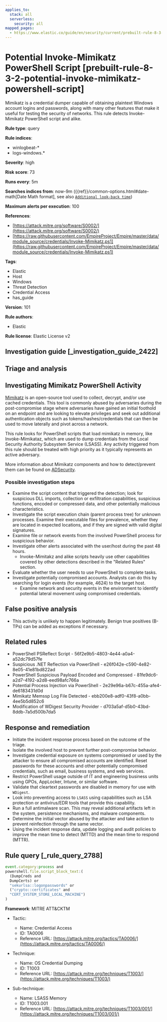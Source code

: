 ```yaml
---
applies_to:
  stack: all
  serverless:
    security: all
mapped_pages:
  - https://www.elastic.co/guide/en/security/current/prebuilt-rule-8-3-2-potential-invoke-mimikatz-powershell-script.html
---
```


# Potential Invoke-Mimikatz PowerShell Script [prebuilt-rule-8-3-2-potential-invoke-mimikatz-powershell-script]

Mimikatz is a credential dumper capable of obtaining plaintext Windows account logins and passwords, along with many other features that make it useful for testing the security of networks. This rule detects Invoke-Mimikatz PowerShell script and alike.

**Rule type**: query

**Rule indices**:

* winlogbeat-*
* logs-windows.*

**Severity**: high

**Risk score**: 73

**Runs every**: 5m

**Searches indices from**: now-9m ({{ref}}/common-options.html#date-math[Date Math format], see also [`Additional look-back time`](docs-content://solutions/security/detect-and-alert/create-detection-rule.md#rule-schedule))

**Maximum alerts per execution**: 100

**References**:

* [https://attack.mitre.org/software/S0002/](https://attack.mitre.org/software/S0002/)
* [https://raw.githubusercontent.com/EmpireProject/Empire/master/data/module_source/credentials/Invoke-Mimikatz.ps1](https://raw.githubusercontent.com/EmpireProject/Empire/master/data/module_source/credentials/Invoke-Mimikatz.ps1)

**Tags**:

* Elastic
* Host
* Windows
* Threat Detection
* Credential Access
* has_guide

**Version**: 101

**Rule authors**:

* Elastic

**Rule license**: Elastic License v2

## Investigation guide [_investigation_guide_2422]

## Triage and analysis

## Investigating Mimikatz PowerShell Activity

[Mimikatz](https://github.com/gentilkiwi/mimikatz) is an open-source tool used to collect, decrypt, and/or use cached
credentials. This tool is commonly abused by adversaries during the post-compromise stage where adversaries have gained
an initial foothold on an endpoint and are looking to elevate privileges and seek out additional authentication objects
such as tokens/hashes/credentials that can then be used to move laterally and pivot across a network.

This rule looks for PowerShell scripts that load mimikatz in memory, like Invoke-Mimikataz, which are used to dump
credentials from the Local Security Authority Subsystem Service (LSASS). Any activity triggered from this rule should be
treated with high priority as it typically represents an active adversary.

More information about Mimikatz components and how to detect/prevent them can be found on [ADSecurity](https://adsecurity.org/?page_id=1821).

### Possible investigation steps

- Examine the script content that triggered the detection; look for suspicious DLL imports, collection or exfiltration
capabilities, suspicious functions, encoded or compressed data, and other potentially malicious characteristics.
- Investigate the script execution chain (parent process tree) for unknown processes. Examine their executable files for
prevalence, whether they are located in expected locations, and if they are signed with valid digital signatures.
- Examine file or network events from the involved PowerShell process for suspicious behavior.
- Investigate other alerts associated with the user/host during the past 48 hours.
  - Invoke-Mimitakz and alike scripts heavily use other capabilities covered by other detections described in the
  "Related Rules" section.
- Evaluate whether the user needs to use PowerShell to complete tasks.
- Investigate potentially compromised accounts. Analysts can do this by searching for login events (for example, 4624) to the
target host.
  - Examine network and security events in the environment to identify potential lateral movement using compromised credentials.

## False positive analysis

- This activity is unlikely to happen legitimately. Benign true positives (B-TPs) can be added as exceptions if necessary.

## Related rules

- PowerShell PSReflect Script - 56f2e9b5-4803-4e44-a0a4-a52dc79d57fe
- Suspicious .NET Reflection via PowerShell - e26f042e-c590-4e82-8e05-41e81bd822ad
- PowerShell Suspicious Payload Encoded and Compressed - 81fe9dc6-a2d7-4192-a2d8-eed98afc766a
- Potential Process Injection via PowerShell - 2e29e96a-b67c-455a-afe4-de6183431d0d
- Mimikatz Memssp Log File Detected - ebb200e8-adf0-43f8-a0bb-4ee5b5d852c6
- Modification of WDigest Security Provider - d703a5af-d5b0-43bd-8ddb-7a5d500b7da5

## Response and remediation

- Initiate the incident response process based on the outcome of the triage.
- Isolate the involved host to prevent further post-compromise behavior.
- Investigate credential exposure on systems compromised or used by the attacker to ensure all compromised accounts are
identified. Reset passwords for these accounts and other potentially compromised credentials, such as email, business
systems, and web services.
- Restrict PowerShell usage outside of IT and engineering business units using GPOs, AppLocker, Intune, or similar software.
- Validate that cleartext passwords are disabled in memory for use with `WDigest`.
- Look into preventing access to `LSASS` using capabilities such as LSA protection or antivirus/EDR tools that provide
this capability.
- Run a full antimalware scan. This may reveal additional artifacts left in the system, persistence mechanisms, and
malware components.
- Determine the initial vector abused by the attacker and take action to prevent reinfection through the same vector.
- Using the incident response data, update logging and audit policies to improve the mean time to detect (MTTD) and the
mean time to respond (MTTR).

## Rule query [_rule_query_2788]

```js
event.category:process and
powershell.file.script_block_text:(
  (DumpCreds and
  DumpCerts) or
  "sekurlsa::logonpasswords" or
  ("crypto::certificates" and
  "CERT_SYSTEM_STORE_LOCAL_MACHINE")
)
```

**Framework**: MITRE ATT&CKTM

* Tactic:

    * Name: Credential Access
    * ID: TA0006
    * Reference URL: [https://attack.mitre.org/tactics/TA0006/](https://attack.mitre.org/tactics/TA0006/)

* Technique:

    * Name: OS Credential Dumping
    * ID: T1003
    * Reference URL: [https://attack.mitre.org/techniques/T1003/](https://attack.mitre.org/techniques/T1003/)

* Sub-technique:

    * Name: LSASS Memory
    * ID: T1003.001
    * Reference URL: [https://attack.mitre.org/techniques/T1003/001/](https://attack.mitre.org/techniques/T1003/001/)



